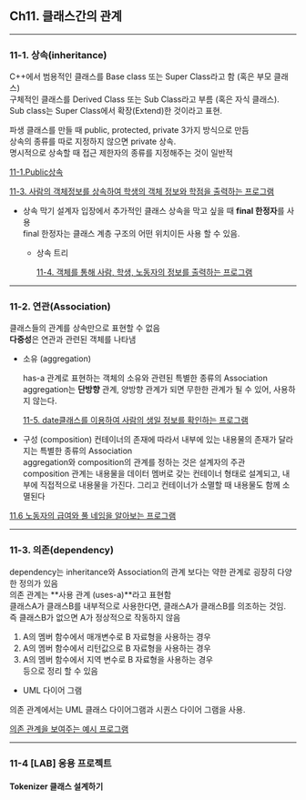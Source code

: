 ## Ch11. 클래스간의 관계

---------------------------------
### 11-1. 상속(inheritance)

  C++에서 범용적인 클래스를 Base class 또는 Super Class라고 함 (혹은 부모 클래스) <br> 
  구체적인 클래스를 Derived Class 또는 Sub Class라고 부름 (혹은 자식 클래스). <br> 
  Sub class는 Super Class에서 확장(Extend)한 것이라고 표현. <br>  

  파생 클래스를 만들 때 public, protected, private 3가지 방식으로 만듬 <br>
  상속의 종류를 따로 지정하지 않으면 private 상속. <br>
  명시적으로 상속할 때 접근 제한자의 종류를 지정해주는 것이 일반적 <br>

[11-1.Public상속](https://github.com/ysungJ/Cplusplus-UE/edit/main/CPP/Forouzan%20Cpp%20Bible/F_Chapter11/11-1.cpp)

[11-3. 사람의 객체정보를 상속하여 학생의 객체 정보와 학점을 출력하는 프로그램](https://github.com/ysungJ/Cplusplus-UE/tree/main/CPP/Forouzan%20Cpp%20Bible/F_Chapter11/person_and_student)


* 상속 막기
  설계자 입장에서 추가적인 클래스 상속을 막고 싶을 때 **final 한정자**를 사용<br>
  final 한정자는 클래스 계층 구조의 어떤 위치이든 사용 할 수 있음.

  * 상속 트리
    
    [11-4. 객체를 통해 사람, 학생, 노동자의 정보를 출력하는 프로그램](https://github.com/ysungJ/Cplusplus-UE/tree/main/CPP/Forouzan%20Cpp%20Bible/F_Chapter11/Class_Employee)
    
-------------------------------------

### 11-2. 연관(Association)
  
  클래스들의 관계를 상속만으로 표현할 수 없음 <br>
  **다중성**은 연관과 관련된 객체를 나타냄 <br>

  * 소유 (aggregation)

    has-a 관계로 표현하는 객체의 소유와 관련된 특별한 종류의 Association <br>
    aggregation는 **단방향** 관계, 양방향 관계가 되면 무한한 관계가 될 수 있어, 사용하지 않는다. <br>

    [11-5. date클래스를 이용하여 사람의 생일 정보를 확인하는 프로그램](https://github.com/ysungJ/Cplusplus-UE/tree/main/CPP/Forouzan%20Cpp%20Bible/F_Chapter11/Aggregation-Date%20and%20Person)

  * 구성 (composition)
 컨테이너의 존재에 따라서 내부에 있는 내용물의 존재가 달라지는 특별한 종류의 Association <br>
aggregation와 composition의 관계를 정하는 것은 설계자의 주관 <br>
composition 관계는 내용물을 데이터 멤버로 갖는 컨테이너 형태로 설계되고, 내부에 직접적으로 내용물을 가진다.
그리고 컨테이너가 소멸할 때 내용물도 함께 소멸된다

[11.6 노동자의 급여와 풀 네임을 알아보는 프로그램](https://github.com/ysungJ/Cplusplus-UE/tree/main/CPP/Forouzan%20Cpp%20Bible/F_Chapter11/Composition_Employee%20and%20Name)

 -------------------------------------
 ### 11-3. 의존(dependency)
dependency는 inheritance와 Association의 관계 보다는 약한 관계로 굉장히 다양한 정의가 있음 <br>
의존 관계는 **사용 관계 (uses-a)**라고 표현함 <br>
 클래스A가 클래스B를 내부적으로 사용한다면, 클래스A가 클래스B를 의조하는 것임. <br>
 즉 클래스B가 없으면 A가 정상적으로 작동하지 않음 
 
1. A의 멤버 함수에서 매개변수로 B 자료형을 사용하는 경우 <br>
2. A의 멤버 함수에서 리턴값으로 B 자료형을 사용하는 경우 <br>
3. A의 멤버 함수에서 지역 변수로 B 자료형을 사용하는 경우 <br>
등으로 정리 할 수 있음 <br>

* UML 다이어 그램
  
 의존 관계에서는 UML 클래스 다이어그램과 시퀀스 다이어 그램을 사용.

 [의존 관계을 보여주는 예시 프로그램](https://github.com/ysungJ/Cplusplus-UE/tree/main/CPP/Forouzan%20Cpp%20Bible/F_Chapter11/Dependency_Invoice%20and%20Product)

------------------------------
### 11-4 [LAB] 응용 프로젝트

#### Tokenizer 클래스 설계하기 

